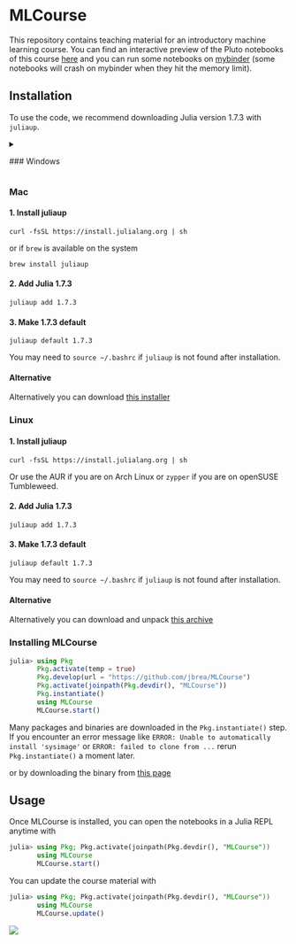 # MLCourse

This repository contains teaching material for an introductory machine learning course.
You can find an interactive preview of the Pluto notebooks of this course [here](https://bio322.epfl.ch) and you can run some notebooks on [mybinder](https://mybinder.org/v2/gh/jbrea/MLCourse/binder?urlpath=pluto/open?path%3D/home/jovyan/MLCourse/index.jl) (some notebooks will crash on mybinder when they hit the memory limit).

## Installation

To use the code, we recommend downloading Julia version 1.7.3 with `juliaup`.

<details>
<summary><p>### Windows</p></summary><p>
#### 1. Install juliaup
```
winget install julia -s msstore
```
#### 2. Add Julia 1.7.3
```
juliaup add 1.7.3
```
#### 3. Make 1.7.3 default
```
juliaup default 1.7.3
```

#### Alternative
Alternatively you can download [this installer](https://julialang-s3.julialang.org/bin/winnt/x64/1.7/julia-1.7.3-win64.exe).
</p></details>

### Mac
#### 1. Install juliaup
```
curl -fsSL https://install.julialang.org | sh
```
or if `brew` is available on the system
```
brew install juliaup
```
#### 2. Add Julia 1.7.3
```
juliaup add 1.7.3
```
#### 3. Make 1.7.3 default
```
juliaup default 1.7.3
```
You may need to `source ~/.bashrc` if `juliaup` is not found after installation.

#### Alternative
Alternatively you can download [this installer](https://julialang-s3.julialang.org/bin/mac/x64/1.7/julia-1.7.3-mac64.dmg)

### Linux
#### 1. Install juliaup

```
curl -fsSL https://install.julialang.org | sh
```
Or use the AUR if you are on Arch Linux or `zypper` if you are on openSUSE Tumbleweed.
#### 2. Add Julia 1.7.3
```
juliaup add 1.7.3
```
#### 3. Make 1.7.3 default
```
juliaup default 1.7.3
```
You may need to `source ~/.bashrc` if `juliaup` is not found after installation.

#### Alternative
Alternatively you can download and unpack [this archive](https://julialang-s3.julialang.org/bin/linux/x64/1.7/julia-1.7.3-linux-x86_64.tar.gz)


### Installing MLCourse
```julia
julia> using Pkg
       Pkg.activate(temp = true)
       Pkg.develop(url = "https://github.com/jbrea/MLCourse")
       Pkg.activate(joinpath(Pkg.devdir(), "MLCourse"))
       Pkg.instantiate()
       using MLCourse
       MLCourse.start()
```
Many packages and binaries are downloaded in the `Pkg.instantiate()` step.
If you encounter an error message like `ERROR: Unable to automatically install
'sysimage'` or `ERROR: failed to clone from ...` rerun `Pkg.instantiate()` a moment later.

or by downloading the
binary from [this page](https://julialang.org/downloads/oldreleases/)

## Usage
Once MLCourse is installed, you can open the notebooks in a Julia REPL anytime with
```julia
julia> using Pkg; Pkg.activate(joinpath(Pkg.devdir(), "MLCourse"))
       using MLCourse
       MLCourse.start()
```

You can update the course material with
```julia
julia> using Pkg; Pkg.activate(joinpath(Pkg.devdir(), "MLCourse"))
       using MLCourse
       MLCourse.update()
```

![](https://www.epfl.ch/wp/5.5/wp-content/themes/wp-theme-2018/assets/svg/epfl-logo.svg)
